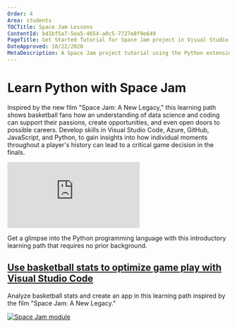 ```yaml
---
Order: 4
Area: students
TOCTitle: Space Jam Lessons
ContentId: bd1bf5a7-5ea5-4654-a0c5-7727e8f9e649
PageTitle: Get Started Tutorial for Space Jam project in Visual Studio Code
DateApproved: 10/22/2020
MetaDescription: A Space Jam project tutorial using the Python extension in Visual Studio Code.
---
```


# Learn Python with Space Jam

Inspired by the new film "Space Jam: A New Legacy," this learning path shows basketball fans how an understanding of data science and coding can support their passions, create opportunities, and even open doors to possible careers. Develop skills in Visual Studio Code, Azure, GitHub, JavaScript, and Python, to gain insights into how individual moments throughout a player's history can lead to a critical game decision in the finals.

<iframe src="https://www.youtube-nocookie.com/embed/pXkIIzihEYM" frameborder="0" allow="accelerometer; autoplay; encrypted-media; gyroscope; picture-in-picture" allowfullscreen></iframe>

Get a glimpse into the Python programming language with this introductory learning path that requires no prior background.

<div class="module">
    <div class="info">
        <a href="https://docs.microsoft.com/learn/paths/optimize-basketball-games-with-machine-learning/?WT.mc_id=LearnDrG-c9-niner&WT.mc_id=SpaceJam_Learn_-all-cxa"><h2 class="title faux-h3">Use basketball stats to optimize game play with Visual Studio Code</h2></a>
    </div>
    <p class="description">Analyze basketball stats and create an app in this learning path inspired by the film "Space Jam: A New Legacy."</p>
    <a href="https://docs.microsoft.com/learn/paths/optimize-basketball-games-with-machine-learning/?WT.mc_id=LearnDrG-c9-niner&WT.mc_id=SpaceJam_Learn_-all-cxa"><img src="/assets/learn/students/spacejam-python/spacejam-python.png" alt="Space Jam module" aria-hidden="true" class="thumb"/></a>
    </a>
</div><br/>
